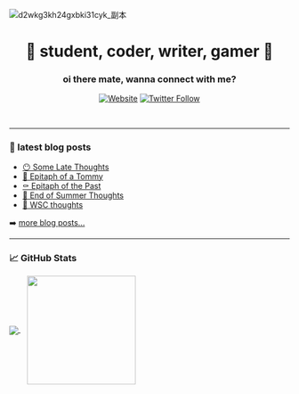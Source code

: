 ![d2wkg3kh24gxbki31cyk_副本](https://user-images.githubusercontent.com/56480008/154952851-3a787f08-926f-4d7b-85ff-e33728a6e520.jpg)

<h1 align="center">🦄 student, coder, writer, gamer 🦄</h1>
<h3 align="center">oi there mate, wanna connect with me?</h3>

<div align="center">
  
  [![Website](https://img.shields.io/website?label=blog.knowscount.cc&style=for-the-badge&url=https%3A%2F%2Fblog.knowscount.cc)](https://blog.knowscount.cc)
  [![Twitter Follow](https://img.shields.io/twitter/follow/KnowsCount?color=1DA1F2&logo=twitter&style=for-the-badge)](https://twitter.com/knowscount)
  
</div>

<br />

---

### 📔 latest blog posts

<!-- BLOG-POST-LIST:START -->
- [😶 Some Late Thoughts](https://blog.knowscount.cc/some-late-thoughts/)
- [🌠 Epitaph of a Tommy](https://blog.knowscount.cc/i-fumbled-slowly-through-my-silver-case/)
- [⚰️ Epitaph of the Past](https://blog.knowscount.cc/epitaph-of-the-past/)
- [🌇 End of Summer Thoughts](https://blog.knowscount.cc/end-of-summer-thoughts/)
- [🎸 WSC thoughts](https://blog.knowscount.cc/wsc-thoughts/)
<!-- BLOG-POST-LIST:END -->

➡️ [more blog posts...](https://blog.knowscount.vercel.app)

---

### 📈 GitHub Stats

<!-- ![KnowsCount's github stats](https://github-readme-stats.vercel.app/api?username=KnowsCount&count_private=true&theme=dark&show_icons=true) -->
<a href="https://github.com/anuraghazra/github-readme-stats">
  <img align="center" src="https://github-readme-stats.vercel.app/api?username=KnowsCount&count_private=true&theme=dark&show_icons=true" />
</a>
&nbsp;&nbsp;
<a href="https://github.com/anuraghazra/convoychat">
  <img height="195px" align="center" src="https://github-readme-stats.vercel.app/api/top-langs/?username=knowscount&theme=dark&layout=compact&exclude_repo=blog" />
</a>
